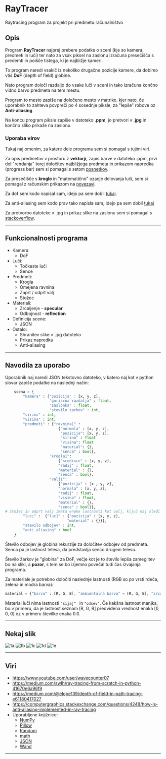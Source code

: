 # RayTracer
Raytracing program za projekt pri predmetu računalništvo

## Opis
Program **RayTracer** najprej prebere podatke o sceni (kje so kamera, predmeti in luči) ter nato za vsak piksel na zaslonu izračuna presečišča s predemti in poišče tistega, ki je najbližje kameri.

To program naredi vsakič iz nekoliko drugačne pozicije kamere, da dobimo vtis **DoF** (depth of field) globine.

Nato program določi razdaljo do vsake luči v sceni in tako izračuna končno vidno barvo predmeta na tem mestu.

Program to mesto zapiše na določeno mesto v matriko, kjer nato, če uporabnik to zahteva povpreči po 4 sosednje piksle, za "lepše" robove oz **Anti-aliasing**.

Na koncu program piksle zapiše v datoteko **.ppm**, jo pretvori v **.jpg** in končno sliko prikaže na zaslonu.

### Uporaba virov

Tukaj naj omenim, za katere dele programa sem si pomagal s tujimi viri.

Za opis predmetov v prostoru z **vektorji**, zapis barve v datoteko .ppm, prvi del "rendanja" torej določitev najbližjega predmeta in prikazom napredka (progress bar) sem si pomagal s setom [posnetkov](https://www.youtube.com/user/wavecounter07).

Za presečišče s **kroglo** in "matematično" ozadje delovanja luči, sem si pomagal z računskim prikazom na [povezavi](https://medium.com/swlh/ray-tracing-from-scratch-in-python-41670e6a96f9).

Za dof sem kodo napisal sam, idejo pa sem dobil [tukaj](https://medium.com/@elope139/depth-of-field-in-path-tracing-e61180417027).

Za anti-aliasing sem kodo prav tako napisla sam, idejo pa sem dobil [tukaj](https://computergraphics.stackexchange.com/questions/4248/how-is-anti-aliasing-implemented-in-ray-tracing)

Za pretvorbo datoteke v .jpg in prikaz slike na zaslonu sem si pomagal s [stackoverflow](https://stackoverflow.com/).
___

## Funkcionalnosti programa

- Kamera:
    - DoF
- Luči:
    - Točkaste luči
    - Sence
- Predmeti:
    - Krogla
    - Omejena ravnina
    - Zaprt / odprt valj
    - Stožec
- Materiali:
    - Zrcaljenje - **specular**
    - Odbojnost - **reflection**
- Definicija scene:
    - JSON
- Ostalo:
    - Shranitev slike v .jpg datoteko
    - Prikaz napredka
    - Anti-aliasing
___

## Navodila za uporabo

Uporabnik naj naredi JSON tekstovno datoteko, v katero naj kot v python slovar zapiše  podatke na naslednji način:

```python
    scena = {
        "kamera" : {"pozicija" : [x, y, z],
                    "goriscna razdalja" : float,
                    "zaslonka" : float,
                    "stevilo zarkov" : int,
        "sirina" : int,
        "visina" : int,
        "predmeti" : {"ravnina1" :
                        {"normala" : [x, y, z],
                         "pozicija": [x, y, z],
                         "sirina" : float
                         "visina": float
                         "material": {},
                         "senca" : bool},
                    "krogla1":
                        {"sredisce" : [x, y, z],
                        "radij" : float, 
                        "material" : {},
                        "senca" : bool},
                    "valj1":
                        {"pozicija" : [x , y, z],
                        "normala" : [x, y, z],
                        "radij" : float,
                        "visina" : float,
                        "material" : {},
                        "senca" : bool}},
# Stožec in odprt valj imata enake lastnosti kot valj, ključ naj sledi ostalim primerom torej "stozec1" oz "odprt valj1".
        "luci" :  {"luc1" : {"pozicija" : [x, y, z],
                            "material" : {}}},
        "stevilo odbojev" : int,
        "anti aliasing" : bool
    }
```
Število odbojev je globina rekurzije za določitev odbojev od predmeta. Senca pa je lastnost telesa, da predstavlja senco drugem telesu.

Število žarkov je "globina" za DoF, večje kot je to število lepša zameglitev bo na sliki, a **pozor**, s tem se bo izjemno povečal tudi čas izvajanja programa.

Za materiale je potrebno določiti naslednje lastnosti (RGB so po vrsti rdeča, zelena in modra barva):

```python
material = {"barva" : [R, G, B], "ambientalna barva" = [R, G, B], "zrcaljenje" : [R, G, B], "sijaj" = float, "odsev" = float}
```
Material luči nima lastnosti ```"sijaj" ``` in ```"odsev"```. Če kakšna lastnost manjka, bo v primeru, da je lastnost seznam [R, G, B] predvidena vrednost enaka [0, 0, 0] oz v primeru številke enaka 0.0.

___

## Nekaj slik

![1a](slike/noAA.jpg "brez anti aliasing")
![1b](slike/AA.jpg "anti aliasing")
![1c](slike/ravnina_odprti_valj.jpg "anti aliasing")
![1d](slike/nodof.jpg "brez DoF")
![1e](slike/bestdof.jpg "visok DoF")

___

## Viri

- https://www.youtube.com/user/wavecounter07
- https://medium.com/swlh/ray-tracing-from-scratch-in-python-41670e6a96f9
- https://medium.com/@elope139/depth-of-field-in-path-tracing-e61180417027
- https://computergraphics.stackexchange.com/questions/4248/how-is-anti-aliasing-implemented-in-ray-tracing
- Uporabljene knjižnice:
    - [NumPy](https://numpy.org)
    - [Pillow](https://pypi.org/project/Pillow)
    - [Random](https://docs.python.org/3/library/random.html)
    - [math](https://docs.python.org/3/library/math.html)
    - [JSON](https://www.json.org/json-en.html)
    - [Wand](https://pypi.org/project/Wand/)

___